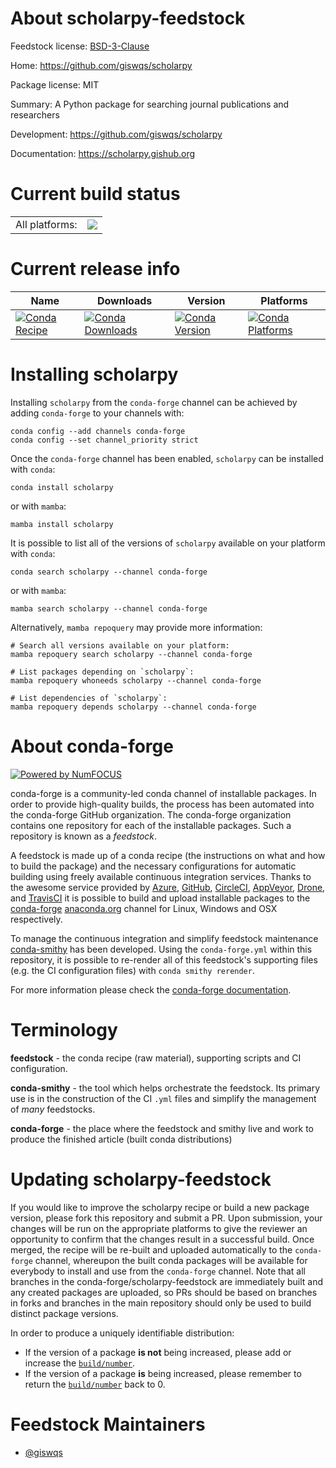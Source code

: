 About scholarpy-feedstock
=========================

Feedstock license: [BSD-3-Clause](https://github.com/conda-forge/scholarpy-feedstock/blob/main/LICENSE.txt)

Home: https://github.com/giswqs/scholarpy

Package license: MIT

Summary: A Python package for searching journal publications and researchers

Development: https://github.com/giswqs/scholarpy

Documentation: https://scholarpy.gishub.org

Current build status
====================


<table><tr><td>All platforms:</td>
    <td>
      <a href="https://dev.azure.com/conda-forge/feedstock-builds/_build/latest?definitionId=14755&branchName=main">
        <img src="https://dev.azure.com/conda-forge/feedstock-builds/_apis/build/status/scholarpy-feedstock?branchName=main">
      </a>
    </td>
  </tr>
</table>

Current release info
====================

| Name | Downloads | Version | Platforms |
| --- | --- | --- | --- |
| [![Conda Recipe](https://img.shields.io/badge/recipe-scholarpy-green.svg)](https://anaconda.org/conda-forge/scholarpy) | [![Conda Downloads](https://img.shields.io/conda/dn/conda-forge/scholarpy.svg)](https://anaconda.org/conda-forge/scholarpy) | [![Conda Version](https://img.shields.io/conda/vn/conda-forge/scholarpy.svg)](https://anaconda.org/conda-forge/scholarpy) | [![Conda Platforms](https://img.shields.io/conda/pn/conda-forge/scholarpy.svg)](https://anaconda.org/conda-forge/scholarpy) |

Installing scholarpy
====================

Installing `scholarpy` from the `conda-forge` channel can be achieved by adding `conda-forge` to your channels with:

```
conda config --add channels conda-forge
conda config --set channel_priority strict
```

Once the `conda-forge` channel has been enabled, `scholarpy` can be installed with `conda`:

```
conda install scholarpy
```

or with `mamba`:

```
mamba install scholarpy
```

It is possible to list all of the versions of `scholarpy` available on your platform with `conda`:

```
conda search scholarpy --channel conda-forge
```

or with `mamba`:

```
mamba search scholarpy --channel conda-forge
```

Alternatively, `mamba repoquery` may provide more information:

```
# Search all versions available on your platform:
mamba repoquery search scholarpy --channel conda-forge

# List packages depending on `scholarpy`:
mamba repoquery whoneeds scholarpy --channel conda-forge

# List dependencies of `scholarpy`:
mamba repoquery depends scholarpy --channel conda-forge
```


About conda-forge
=================

[![Powered by
NumFOCUS](https://img.shields.io/badge/powered%20by-NumFOCUS-orange.svg?style=flat&colorA=E1523D&colorB=007D8A)](https://numfocus.org)

conda-forge is a community-led conda channel of installable packages.
In order to provide high-quality builds, the process has been automated into the
conda-forge GitHub organization. The conda-forge organization contains one repository
for each of the installable packages. Such a repository is known as a *feedstock*.

A feedstock is made up of a conda recipe (the instructions on what and how to build
the package) and the necessary configurations for automatic building using freely
available continuous integration services. Thanks to the awesome service provided by
[Azure](https://azure.microsoft.com/en-us/services/devops/), [GitHub](https://github.com/),
[CircleCI](https://circleci.com/), [AppVeyor](https://www.appveyor.com/),
[Drone](https://cloud.drone.io/welcome), and [TravisCI](https://travis-ci.com/)
it is possible to build and upload installable packages to the
[conda-forge](https://anaconda.org/conda-forge) [anaconda.org](https://anaconda.org/)
channel for Linux, Windows and OSX respectively.

To manage the continuous integration and simplify feedstock maintenance
[conda-smithy](https://github.com/conda-forge/conda-smithy) has been developed.
Using the ``conda-forge.yml`` within this repository, it is possible to re-render all of
this feedstock's supporting files (e.g. the CI configuration files) with ``conda smithy rerender``.

For more information please check the [conda-forge documentation](https://conda-forge.org/docs/).

Terminology
===========

**feedstock** - the conda recipe (raw material), supporting scripts and CI configuration.

**conda-smithy** - the tool which helps orchestrate the feedstock.
                   Its primary use is in the construction of the CI ``.yml`` files
                   and simplify the management of *many* feedstocks.

**conda-forge** - the place where the feedstock and smithy live and work to
                  produce the finished article (built conda distributions)


Updating scholarpy-feedstock
============================

If you would like to improve the scholarpy recipe or build a new
package version, please fork this repository and submit a PR. Upon submission,
your changes will be run on the appropriate platforms to give the reviewer an
opportunity to confirm that the changes result in a successful build. Once
merged, the recipe will be re-built and uploaded automatically to the
`conda-forge` channel, whereupon the built conda packages will be available for
everybody to install and use from the `conda-forge` channel.
Note that all branches in the conda-forge/scholarpy-feedstock are
immediately built and any created packages are uploaded, so PRs should be based
on branches in forks and branches in the main repository should only be used to
build distinct package versions.

In order to produce a uniquely identifiable distribution:
 * If the version of a package **is not** being increased, please add or increase
   the [``build/number``](https://docs.conda.io/projects/conda-build/en/latest/resources/define-metadata.html#build-number-and-string).
 * If the version of a package **is** being increased, please remember to return
   the [``build/number``](https://docs.conda.io/projects/conda-build/en/latest/resources/define-metadata.html#build-number-and-string)
   back to 0.

Feedstock Maintainers
=====================

* [@giswqs](https://github.com/giswqs/)

